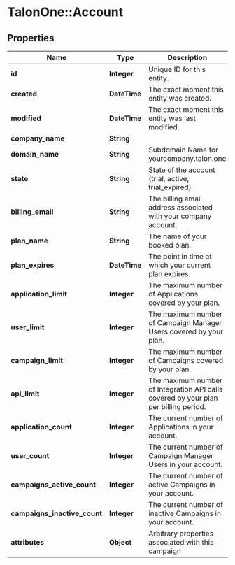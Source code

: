 # TalonOne::Account

## Properties
Name | Type | Description | Notes
------------ | ------------- | ------------- | -------------
**id** | **Integer** | Unique ID for this entity. | 
**created** | **DateTime** | The exact moment this entity was created. | 
**modified** | **DateTime** | The exact moment this entity was last modified. | 
**company_name** | **String** |  | 
**domain_name** | **String** | Subdomain Name for yourcompany.talon.one | 
**state** | **String** | State of the account (trial, active, trial_expired) | 
**billing_email** | **String** | The billing email address associated with your company account. | 
**plan_name** | **String** | The name of your booked plan. | [optional] 
**plan_expires** | **DateTime** | The point in time at which your current plan expires. | [optional] 
**application_limit** | **Integer** | The maximum number of Applications covered by your plan. | [optional] 
**user_limit** | **Integer** | The maximum number of Campaign Manager Users covered by your plan. | [optional] 
**campaign_limit** | **Integer** | The maximum number of Campaigns covered by your plan. | [optional] 
**api_limit** | **Integer** | The maximum number of Integration API calls covered by your plan per billing period. | [optional] 
**application_count** | **Integer** | The current number of Applications in your account. | 
**user_count** | **Integer** | The current number of Campaign Manager Users in your account. | 
**campaigns_active_count** | **Integer** | The current number of active Campaigns in your account. | 
**campaigns_inactive_count** | **Integer** | The current number of inactive Campaigns in your account. | 
**attributes** | **Object** | Arbitrary properties associated with this campaign | [optional] 


